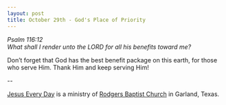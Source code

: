 ```yaml
---
layout: post
title: October 29th - God's Place of Priority
---
```


_Psalm 116:12  
What shall I render unto the LORD for all his benefits toward me?_

Don&rsquo;t forget that God has the best benefit package on this
earth, for those who serve Him. Thank Him and keep serving Him!

 --

<a href=http://jesuseveryday.net>Jesus Every Day</a> is a ministry of <a href=http://rodgersbaptist.net>Rodgers Baptist Church</a> in Garland, Texas.
